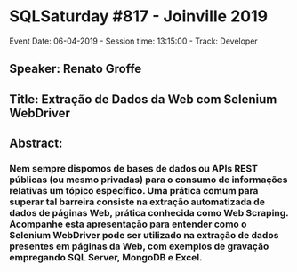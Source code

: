 # SQLSaturday #817 - Joinville 2019
Event Date: 06-04-2019 - Session time: 13:15:00 - Track: Developer
## Speaker: Renato Groffe
## Title: Extração de Dados da Web com Selenium WebDriver
## Abstract:
### Nem sempre dispomos de bases de dados ou APIs REST públicas (ou mesmo privadas) para o consumo de informações relativas um tópico específico. Uma prática comum para superar tal barreira consiste na extração automatizada de dados de páginas Web, prática conhecida como Web Scraping. Acompanhe esta apresentação para entender como o Selenium WebDriver pode ser utilizado na extração de dados presentes em páginas da Web, com exemplos de gravação empregando SQL Server, MongoDB e Excel.
